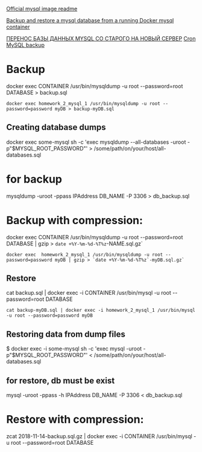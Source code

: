 [Official mysql image readme](https://hub.docker.com/_/mysql/)

[Backup and restore a mysql database from a running Docker mysql container](https://gist.github.com/spalladino/6d981f7b33f6e0afe6bb)

[ПЕРЕНОС БАЗЫ ДАННЫХ MYSQL СО СТАРОГО НА НОВЫЙ СЕРВЕР](https://wiki.merionet.ru/servernye-resheniya/22/perenos-bazy-dannyx-mysql-so-starogo-na-novyj-server/)
[Cron MySQL backup](https://github.com/vmpartner/mysql-buckup)

# Backup
docker exec CONTAINER /usr/bin/mysqldump -u root --password=root DATABASE > backup.sql

    docker exec homework_2_mysql_1 /usr/bin/mysqldump -u root --password=password myDB > backup-myDB.sql

## Creating database dumps
docker exec some-mysql sh -c 'exec mysqldump --all-databases -uroot -p"$MYSQL_ROOT_PASSWORD"' > /some/path/on/your/host/all-databases.sql

# for backup
mysqldump -uroot -ppass IPAddress DB_NAME -P 3306 > db_backup.sql

# Backup with compression:
docker exec CONTAINER /usr/bin/mysqldump -u root --password=root DATABASE | gzip > `date +%Y-%m-%d-%T%z`-NAME.sql.gz`

    docker exec  homework_2_mysql_1 /usr/bin/mysqldump -u root --password=password myDB | gzip > `date +%Y-%m-%d-%T%z`-myDB.sql.gz`

## Restore
cat backup.sql | docker exec -i CONTAINER /usr/bin/mysql -u root --password=root DATABASE

    cat backup-myDB.sql | docker exec -i homework_2_mysql_1 /usr/bin/mysql -u root --password=password myDB

## Restoring data from dump files

$ docker exec -i some-mysql sh -c 'exec mysql -uroot -p"$MYSQL_ROOT_PASSWORD"' < /some/path/on/your/host/all-databases.sql

## for restore, db must be exist
mysql -uroot -ppass -h IPAddress DB_NAME -P 3306 < db_backup.sql

# Restore with compression:
zcat 2018-11-14-backup.sql.gz | docker exec -i CONTAINER /usr/bin/mysql -u root --password=root DATABASE
